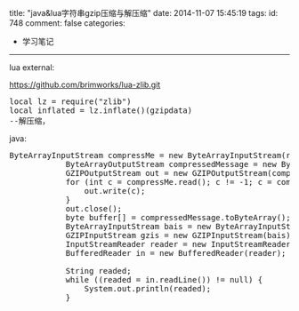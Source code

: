 title: "java&lua字符串gzip压缩与解压缩"
date: 2014-11-07 15:45:19
tags:
id: 748
comment: false
categories:
  - 学习笔记
---

lua external:

https://github.com/brimworks/lua-zlib.git
<pre class="brush:cpp">local lz = require("zlib") 
local inflated = lz.inflate()(gzipdata)
--解压缩，</pre>
java:
<pre class="brush:java">ByteArrayInputStream compressMe = new ByteArrayInputStream(retString.getBytes());
	        ByteArrayOutputStream compressedMessage = new ByteArrayOutputStream();
	        GZIPOutputStream out = new GZIPOutputStream(compressedMessage);
	        for (int c = compressMe.read(); c != -1; c = compressMe.read()) {
	            out.write(c);
	        }
	        out.close();
	        byte buffer[] = compressedMessage.toByteArray();
	        ByteArrayInputStream bais = new ByteArrayInputStream(buffer);
	        GZIPInputStream gzis = new GZIPInputStream(bais);
	        InputStreamReader reader = new InputStreamReader(gzis);
	        BufferedReader in = new BufferedReader(reader);

	        String readed;
	        while ((readed = in.readLine()) != null) {
	            System.out.println(readed);
	        }</pre>